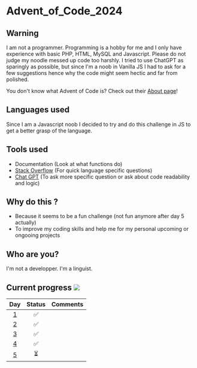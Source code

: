# Advent_of_Code_2024

## Warning

I am not a programmer. Programming is a hobby for me and I only have experience with basic PHP, HTML, MySQL and Javascript. Please do not judge my noodle messed up code too harshly. I tried to use ChatGPT as sparingly as possible, but since I'm a noob in Vanilla JS I had to ask for a few suggestions hence why the code might seem hectic and far from polished.

You don't know what Advent of Code is? Check out their [About page](https://adventofcode.com/2024/about)!

## Languages used

Since I am a Javascript noob I decided to try and do this challenge in JS to get a better grasp of the language.

## Tools used

- Documentation (Look at what functions do)
- [Stack Overflow](https://stackoverflow.com/) (For quick language specific questions)
- [Chat GPT](https://chat.openai.com/) (To ask more specific question or ask about code readability and logic)

## Why do this ?

- Because it seems to be a fun challenge (not fun anymore after day 5 actually)
- To improve my coding skills and help me for my personal upcoming or ongooing projects

## Who are you?

I'm not a developper. I'm a linguist.

## Current progress ![](https://geps.dev/progress/18)

|     Day     | Status | Comments |
| :---------: | :----: | :------- |
| [1](Day_01) |   ✅   |          |
| [2](Day_02) |   ✅   |          |
| [3](Day_03) |   ✅   |          |
| [4](Day_04) |   ✅   |          |
| [5](Day_05) |   ⏳   |          |
